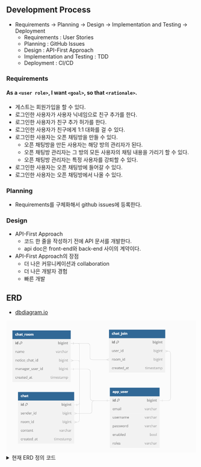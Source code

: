 ## Development Process
- Requirements -> Planning -> Design -> Implementation and Testing -> Deployment
  - Requirements : User Stories
  - Planning : GitHub Issues
  - Design : API-First Approach
  - Implementation and Testing : TDD
  - Deployment : CI/CD

### Requirements
#### As a `<user role>`, I want `<goal>`, so that `<rationale>`.
- 게스트는 회원가입을 할 수 있다.
- 로그인한 사용자가 사용자 닉네임으로 친구 추가를 한다.
- 로그인한 사용자가 친구 추가 허가를 한다.
- 로그인한 사용자가 친구에게 1:1 대화를 걸 수 있다.
- 로그인한 사용자는 오픈 채팅방을 만들 수 있다.
  - 오픈 채팅방을 만든 사용자는 해당 방의 관리자가 된다.
  - 오픈 채팅방 관리자는 그 방의 모든 사용자의 채팅 내용을 가리기 할 수 있다.
  - 오픈 채팅방 관리자는 특정 사용자를 강퇴할 수 있다.
- 로그인한 사용자는 오픈 채팅방에 들어갈 수 있다.
- 로그인한 사용자는 오픈 채팅방에서 나올 수 있다.

### Planning
- Requirements를 구체화해서 github issues에 등록한다.

### Design
- API-First Approach
  - 코드 한 줄을 작성하기 전에 API 문서를 개발한다.
  - api doc은 front-end와 back-end 사이의 계약이다.
- API-First Approach의 장점
  - 더 나은 커뮤니케이션과 collaboration
  - 더 나은 개발자 경험
  - 빠른 개발


## ERD
- [dbdiagram.io](https://dbdiagram.io/d)

<img alt="ERD 이미지" src="./resources/erd.png" >

<details>
  <summary> 현재 ERD 정의 코드</summary>

```
Table app_user {
id bigint [primary key]
email varchar
username varchar
password varchar
enabled bool
roles varchar
}

Table chat {
id bigint [primary key]
sender_id bigint
room_id bigint
content varchar
created_at timestamp
}

Table chat_room{
id bigint [primary key]
name varchar
notice_chat_id bigint
manager_user_id bigint [ref: - app_user.id]
created_at timestamp
}

Table chat_join{
id bigint [primary key]
user_id bigint
room_id bigint
created_at timestamp
}


Ref: chat.sender_id > app_user.id // many-to-one
Ref: chat.room_id > chat_room.id
Ref: chat_room.notice_chat_id > chat.id
Ref: chat_join.user_id > app_user.id
Ref: chat_join.room_id > chat_room.id
```
</details>
